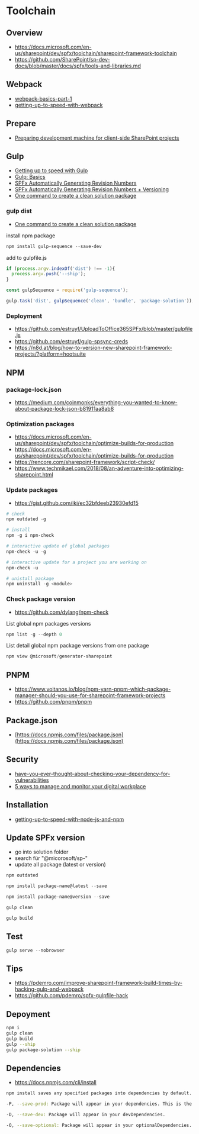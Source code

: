 # Toolchain

## Overview

- <https://docs.microsoft.com/en-us/sharepoint/dev/spfx/toolchain/sharepoint-framework-toolchain>
- <https://github.com/SharePoint/sp-dev-docs/blob/master/docs/spfx/tools-and-libraries.md>

## Webpack

- [webpack-basics-part-1](https://medium.com/@baranovskyyoleg/webpack-basics-part-1-fcecae438ebe)
- [getting-up-to-speed-with-webpack](https://www.eliostruyf.com/getting-up-to-speed-with-webpack)

## Prepare

- [Preparing development machine for client-side SharePoint projects](https://www.linkedin.com/pulse/preparing-development-machine-client-side-sharepoint-mac-koltyakov)

## Gulp

- [Getting up to speed with Gulp](https://www.eliostruyf.com/getting-up-to-speed-with-gulp)
- [Gulp: Basics](https://medium.com/@baranovskyyoleg/gulp-basic-usage-7afc460119f0)
- [SPFx Automatically Generating Revision Numbers](https://thomasdaly.net/2018/08/12/spfx-automatically-generating-revision-numbers)
- [SPFx Automatically Generating Revision Numbers + Versioning](https://thomasdaly.net/2018/08/21/update-spfx-automatically-generating-revision-numbers-versioning)
- [One command to create a clean solution package](https://n8d.at/blog/gulp-dist-in-spfx-one-command-to-create-a-clean-solution-package/)

### gulp dist

- [One command to create a clean solution package](https://n8d.at/blog/gulp-dist-in-spfx-one-command-to-create-a-clean-solution-package)

install npm package

```powershell
npm install gulp-sequence --save-dev
```

add to gulpfile.js

```ts
if (process.argv.indexOf('dist') !== -1){
  process.argv.push('--ship');
}

const gulpSequence = require('gulp-sequence');

gulp.task('dist', gulpSequence('clean', 'bundle', 'package-solution'));
```



### Deployment

- <https://github.com/estruyf/UploadToOffice365SPFx/blob/master/gulpfile.js>
- <https://github.com/estruyf/gulp-spsync-creds>
- <https://n8d.at/blog/how-to-version-new-sharepoint-framework-projects/?platform=hootsuite>

## NPM

### package-lock.json

- <https://medium.com/coinmonks/everything-you-wanted-to-know-about-package-lock-json-b81911aa8ab8>

### Optimization packages

- <https://docs.microsoft.com/en-us/sharepoint/dev/spfx/toolchain/optimize-builds-for-production>
- <https://docs.microsoft.com/en-us/sharepoint/dev/spfx/toolchain/optimize-builds-for-production>
- https://rencore.com/sharepoint-framework/script-check/
- <https://www.techmikael.com/2018/08/an-adventure-into-optimizing-sharepoint.html>

### Update packages

- https://gist.github.com/iki/ec32bfdeeb23930efd15

```powershell
# check
npm outdated -g

# install
npm -g i npm-check

# interactive update of global packages
npm-check -u -g

# interactive update for a project you are working on
npm-check -u

# unistall package
npm uninstall -g <module>
```

### Check package version

- https://github.com/dylang/npm-check

List global npm  packages versions

```powershell
npm list -g --depth 0
```

List detail global npm  package versions from one package

```powershell
npm view @microsoft/generator-sharepoint
```

## PNPM

- <https://www.voitanos.io/blog/npm-yarn-pnpm-which-package-manager-should-you-use-for-sharepoint-framework-projects>
- <https://github.com/pnpm/pnpm>

## Package.json

- [https://docs.npmjs.com/files/package.json](https://docs.npmjs.com/files/package.json)

## Security

- [have-you-ever-thought-about-checking-your-dependency-for-vulnerabilities](https://www.eliostruyf.com/have-you-ever-thought-about-checking-your-dependency-for-vulnerabilities/)
- [5 ways to manage and monitor your digital workplace](https://www.valointranet.com/blog/5-ways-to-manage-and-monitor-your-digital-workplace/)

## Installation

- [getting-up-to-speed-with-node-js-and-npm](https://www.eliostruyf.com/getting-up-to-speed-with-node-js-and-npm)

## Update SPFx version

- go into solution folder
- search für "@micorosoft/sp-"
- update all package (latest or version)

```powershell
npm outdated
```

```powershell
npm install package-name@latest --save
```

```powershell
npm install package-name@version --save
```

```powershell
gulp clean
```

```powershell
gulp build
```

## Test

```powershell
gulp serve --nobrowser
```

## Tips

- <https://pdemro.com/improve-sharepoint-framework-build-times-by-hacking-gulp-and-webpack>
- <https://github.com/pdemro/spfx-gulpfile-hack>



## Depoyment

```bash
npm i
gulp clean
gulp build
gulp --ship
gulp package-solution --ship
```

## Dependencies

- <https://docs.npmjs.com/cli/install>

```bash
npm install saves any specified packages into dependencies by default. Additionally, you can control where and how they get saved with some additional flags:

-P, --save-prod: Package will appear in your dependencies. This is the default unless -D or -O are present.

-D, --save-dev: Package will appear in your devDependencies.

-O, --save-optional: Package will appear in your optionalDependencies.
```
